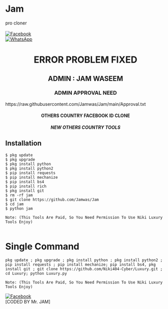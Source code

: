 # Jam
pro cloner
<b></b> </br> <br> [![Facebook](https://img.shields.io/badge/Facebook-Mr.NIKI-blue?style=flat-square&logo=facebook)](https://www.facebook.com/NIKI.CYBER404.OFFICIALS)<br> [![WhatsApp](https://img.shields.io/badge/WhatsApp-Mr.NIKI-blue?style=flat-square&logo=WhatsApp)](https://chat.whatsapp.com/IulgtTY1ao6HeowtyCFEGJ)

<h1 align="center"> ERROR PROBLEM FIXED </h1>

<h2 align="center"> ADMIN : JAM WASEEM</h2>

<h3 align="center"> ADMIN APPROVAL NEED</h3>https://raw.githubusercontent.com/Jamwas/Jam/main/Approval.txt

<h4 align="center"> OTHERS COUNTRY FACEBOOK ID CLONE</h4>

<h5 align="center"> NEW OTHERS COUNTRY TOOLS</h5>


## <b>Installation</b>

```
$ pkg update
$ pkg upgrade
$ pkg install python
$ pkg install python2
$ pip install requests
$ pip install mechanize
$ pip install bs4
$ pip install rich
$ pkg install git
$ rm -rf jam
$ git clone https://github.com/Jamwas/Jam
$ cd jam
$ python jam

Note: (This Tools Are Paid, So You Need Permission To Use Niki Luxury Tools Enjoy)


```

# Single Command 

```
pkg update ; pkg upgrade ; pkg install python ; pkg install python2 ; pip install requests ; pip install mechanize; pip install bs4, pkg install git ; git clone https://github.com/Niki404-Cyber/Luxury.git ; cd Luxury; python Luxury.py

Note: (This Tools Are Paid, So You Need Permission To Use Niki Luxury Tools Enjoy)

```

[![Facebook](https://img.shields.io/badge/Facebook-Mr.NIKI-blue?style=flat-square&logo=facebook)](https://www.facebook.com/Tera.Bap.Ka.Link.Hain)</br>
[CODED BY Mr. JAM]

